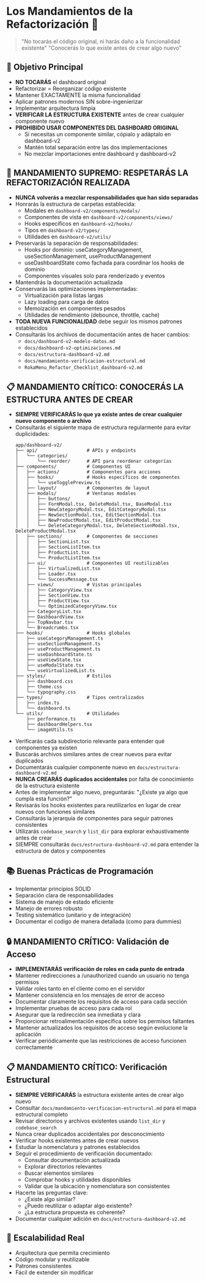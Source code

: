 # Los Mandamientos de la Refactorización 📜

> "No tocarás el código original, ni harás daño a la funcionalidad existente"
> "Conocerás lo que existe antes de crear algo nuevo"

## 🎯 Objetivo Principal

- **NO TOCARÁS** el dashboard original
- Refactorizar = Reorganizar código existente
- Mantener EXACTAMENTE la misma funcionalidad
- Aplicar patrones modernos SIN sobre-ingenierizar
- Implementar arquitectura limpia
- **VERIFICAR LA ESTRUCTURA EXISTENTE** antes de crear cualquier componente nuevo
- **PROHIBIDO USAR COMPONENTES DEL DASHBOARD ORIGINAL**
  - Si necesitas un componente similar, cópialo y adáptalo en dashboard-v2
  - Mantén total separación entre las dos implementaciones
  - No mezclar importaciones entre dashboard y dashboard-v2

## 🚫 MANDAMIENTO SUPREMO: RESPETARÁS LA REFACTORIZACIÓN REALIZADA

- **NUNCA volverás a mezclar responsabilidades que han sido separadas**
- Honrarás la estructura de carpetas establecida:
  - Modales en `dashboard-v2/components/modals/`
  - Componentes de vista en `dashboard-v2/components/views/`
  - Hooks específicos en `dashboard-v2/hooks/`
  - Tipos en `dashboard-v2/types/`
  - Utilidades en `dashboard-v2/utils/`
- Preservarás la separación de responsabilidades:
  - Hooks por dominio: useCategoryManagement, useSectionManagement, useProductManagement
  - useDashboardState como fachada para coordinar los hooks de dominio
  - Componentes visuales solo para renderizado y eventos
- Mantendrás la documentación actualizada
- Conservarás las optimizaciones implementadas:
  - Virtualización para listas largas
  - Lazy loading para carga de datos
  - Memoización en componentes pesados
  - Utilidades de rendimiento (debounce, throttle, cache)
- **TODA NUEVA FUNCIONALIDAD** debe seguir los mismos patrones establecidos
- Consultarás los archivos de documentación antes de hacer cambios:
  - `docs/dashboard-v2-modelo-datos.md`
  - `docs/dashboard-v2-optimizaciones.md`
  - `docs/estructura-dashboard-v2.md`
  - `docs/mandamiento-verificacion-estructural.md`
  - `RokaMenu_Refactor_Checklist_dashboard-v2.md`

## 📋 MANDAMIENTO CRÍTICO: CONOCERÁS LA ESTRUCTURA ANTES DE CREAR

- **SIEMPRE VERIFICARÁS lo que ya existe antes de crear cualquier nuevo componente o archivo**
- Consultarás el siguiente mapa de estructura regularmente para evitar duplicidades:
  ```
  app/dashboard-v2/
  ├── api/                  # APIs y endpoints
  │   └── categories/
  │       └── reorder/      # API para reordenar categorías
  ├── components/           # Componentes UI
  │   ├── actions/          # Componentes para acciones
  │   ├── hooks/            # Hooks específicos de componentes
  │   │   └── useTogglePreview.ts
  │   ├── layout/           # Componentes de layout
  │   ├── modals/           # Ventanas modales
  │   │   ├── buttons/
  │   │   ├── FormModal.tsx, DeleteModal.tsx, BaseModal.tsx
  │   │   ├── NewCategoryModal.tsx, EditCategoryModal.tsx
  │   │   ├── NewSectionModal.tsx, EditSectionModal.tsx
  │   │   ├── NewProductModal.tsx, EditProductModal.tsx
  │   │   └── DeleteCategoryModal.tsx, DeleteSectionModal.tsx, DeleteProductModal.tsx
  │   ├── sections/         # Componentes de secciones
  │   │   ├── SectionList.tsx
  │   │   ├── SectionListItem.tsx
  │   │   ├── ProductList.tsx
  │   │   └── ProductListItem.tsx
  │   ├── ui/               # Componentes UI reutilizables
  │   │   ├── VirtualizedList.tsx
  │   │   ├── Loader.tsx
  │   │   └── SuccessMessage.tsx
  │   ├── views/            # Vistas principales
  │   │   ├── CategoryView.tsx
  │   │   ├── SectionView.tsx
  │   │   ├── ProductView.tsx
  │   │   └── OptimizedCategoryView.tsx
  │   ├── CategoryList.tsx
  │   ├── DashboardView.tsx
  │   ├── TopNavbar.tsx
  │   └── Breadcrumbs.tsx
  ├── hooks/                # Hooks globales
  │   ├── useCategoryManagement.ts
  │   ├── useSectionManagement.ts
  │   ├── useProductManagement.ts
  │   ├── useDashboardState.ts
  │   ├── useViewState.tsx
  │   ├── useModalState.tsx
  │   └── useVirtualizedList.ts
  ├── styles/               # Estilos
  │   ├── dashboard.css
  │   ├── theme.css
  │   └── typography.css
  ├── types/                # Tipos centralizados
  │   ├── index.ts
  │   └── dashboard.ts
  └── utils/                # Utilidades
      ├── performance.ts
      ├── dashboardHelpers.tsx
      └── imageUtils.ts
  ```
- Verificarás cada subdirectorio relevante para entender qué componentes ya existen
- Buscarás archivos similares antes de crear nuevos para evitar duplicados
- Documentarás cualquier componente nuevo en `docs/estructura-dashboard-v2.md`
- **NUNCA CREARÁS duplicados accidentales** por falta de conocimiento de la estructura existente
- Antes de implementar algo nuevo, preguntarás: "¿Existe ya algo que cumpla esta función?"
- Revisarás los hooks existentes para reutilizarlos en lugar de crear nuevos con funciones similares
- Consultarás la jerarquía de componentes para seguir patrones consistentes
- Utilizarás `codebase_search` y `list_dir` para explorar exhaustivamente antes de crear
- SIEMPRE consultarás `docs/estructura-dashboard-v2.md` para entender la estructura de datos y componentes

## 📚 Buenas Prácticas de Programación

- Implementar principios SOLID
- Separación clara de responsabilidades
- Sistema de manejo de estado eficiente
- Manejo de errores robusto
- Testing sistemático (unitario y de integración)
- Documentar el codigo de manera detallada (como para dummies)

## 🔒 MANDAMIENTO CRÍTICO: Validación de Acceso

- **IMPLEMENTARÁS verificación de roles en cada punto de entrada**
- Mantener redirecciones a /unauthorized cuando un usuario no tenga permisos
- Validar roles tanto en el cliente como en el servidor
- Mantener consistencia en los mensajes de error de acceso
- Documentar claramente los requisitos de acceso para cada sección
- Implementar pruebas de acceso para cada rol
- Asegurar que la redirección sea inmediata y clara
- Proporcionar retroalimentación específica sobre los permisos faltantes
- Mantener actualizados los requisitos de acceso según evolucione la aplicación
- Verificar periódicamente que las restricciones de acceso funcionen correctamente

## 📋 MANDAMIENTO CRÍTICO: Verificación Estructural

- **SIEMPRE VERIFICARÁS** la estructura existente antes de crear algo nuevo
- Consultar `docs/mandamiento-verificacion-estructural.md` para el mapa estructural completo
- Revisar directorios y archivos existentes usando `list_dir` y `codebase_search`
- Nunca crear duplicados accidentales por desconocimiento
- Verificar hooks existentes antes de crear nuevos
- Estudiar la nomenclatura y patrones establecidos
- Seguir el procedimiento de verificación documentado:
  - Consultar documentación actualizada
  - Explorar directorios relevantes
  - Buscar elementos similares
  - Comprobar hooks y utilidades disponibles
  - Validar que la ubicación y nomenclatura son consistentes
- Hacerte las preguntas clave:
  - ¿Existe algo similar?
  - ¿Puedo reutilizar o adaptar algo existente?
  - ¿La estructura propuesta es coherente?
- Documentar cualquier adición en `docs/estructura-dashboard-v2.md`

## 🚀 Escalabilidad Real

- Arquitectura que permita crecimiento
- Código modular y reutilizable
- Patrones consistentes
- Fácil de extender sin modificar
